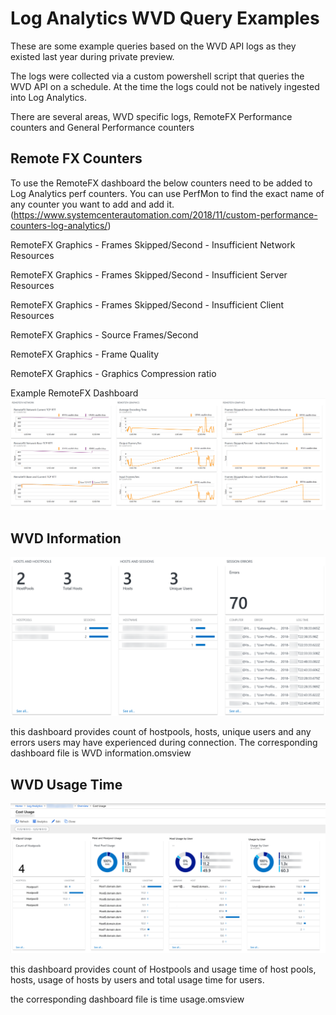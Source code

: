 # Log Analytics WVD Query Examples

These are some example queries based on the WVD API logs as they existed last year during private preview.

The logs were collected via a custom powershell script that queries the WVD API on a schedule. At the time the logs could not be natively ingested into Log Analytics.

There are several areas, WVD specific logs, RemoteFX Performance counters and General Performance counters

## Remote FX Counters
To use the RemoteFX dashboard the below counters need to be added to Log Analytics perf counters. You can use PerfMon to find the exact name of any counter you want to add and add it. (https://www.systemcenterautomation.com/2018/11/custom-performance-counters-log-analytics/)

RemoteFX Graphics - Frames Skipped/Second - Insufficient Network Resources

RemoteFX Graphics - Frames Skipped/Second - Insufficient Server Resources

RemoteFX Graphics - Frames Skipped/Second - Insufficient Client Resources

RemoteFX Graphics - Source Frames/Second

RemoteFX Graphics - Frame Quality

RemoteFX Graphics - Graphics Compression ratio

Example RemoteFX Dashboard
![image](images/remotefx.png)

## WVD Information
![image](images/WVDinformation.png)

this dashboard provides count of hostpools, hosts, unique users and any errors users may have experienced during connection. The corresponding dashboard file is WVD information.omsview

## WVD Usage Time
![image](images/usagetime.png)

this dashboard provides count of Hostpools and usage time of host pools, hosts, usage of hosts by users and total usage time for users.

the corresponding dashboard file is time usage.omsview